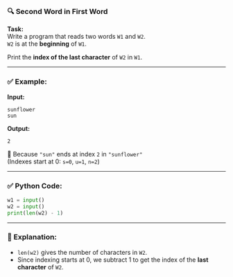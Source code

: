 ### 🔍 Second Word in First Word

**Task:**  
Write a program that reads two words `W1` and `W2`.  
`W2` is at the **beginning** of `W1`.

Print the **index of the last character** of `W2` in `W1`.

---

### ✅ Example:

**Input:**

```
sunflower
sun
```

**Output:**

```
2
```

🧠 Because `"sun"` ends at index `2` in `"sunflower"`  
(Indexes start at 0: `s=0`, `u=1`, `n=2`)

---

### ✅ Python Code:

```python
w1 = input()
w2 = input()
print(len(w2) - 1)
```

---

### 🧠 Explanation:

- `len(w2)` gives the number of characters in `W2`.
- Since indexing starts at 0, we subtract 1 to get the index of the **last character** of `W2`.

